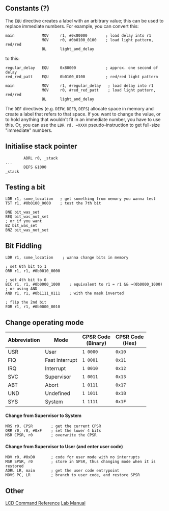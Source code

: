 ## Constants (?)
The `EQU` directive creates a label with an arbitrary value; this can be used to replace immediate numbers. For example, you can convert this:
```
main            MOV     r1, #0x80000        ; load delay into r1
                MOV     r0, #0b0100_0100    ; load light pattern, red/red
                BL      light_and_delay
```
to this:
```
regular_delay   EQU     0x80000             ; approx. one second of delay
red_red_patt    EQU     0b0100_0100         ; red/red light pattern

main            MOV     r1, #regular_delay   ; load delay into r1
                MOV     r0, #red_red_patt    ; load light pattern, red/red
                BL      light_and_delay
```
The `DEF` directives (e.g. `DEFW`, `DEFB`, `DEFS`) allocate space in memory and create a label that refers to that space. If you want to change the value, or to hold anything that wouldn't fit in an immediate number, you have to use this.
Or, you can use the `LDR rd, =XXXX` pseudo-instruction to get full-size "immediate" numbers.

## Initialise stack pointer
```
		ADRL r0, _stack
...
		DEFS &1000
_stack
```

## Testing a bit
```arm
LDR r1, some_location   ; get something from memory you wanna test
TST r1, #0b0100_0000    ; test the 7th bit

BNE bit_was_set
BEQ bit_was_not_set
; or if you want
BZ bit_was_set
BNZ bit_was_not_set
```

## Bit Fiddling
```arm
LDR r1, some_location    ; wanna change bits in memory

; set 6th bit to 1
ORR r1, r1, #0b0010_0000

; set 4th bit to 0
BIC r1, r1, #0b0000_1000    ; equivalent to r1 = r1 && ¬(0b0000_1000)
; or using AND
AND r1, r1, #0b1111_0111    ; with the mask inverted

; flip the 2nd bit
EOR r1, r1, #0b0000_0010
```

## Change operating mode

| Abbreviation | Mode           | CPSR Code <br> (Binary) | CPSR Code <br> (Hex) |
| ------------ | -------------- | ----------------------- | -------------------- |
| USR          | User           | `1 0000`                | `0x10`               |
| FIQ          | Fast Interrupt | `1 0001`                | `0x11`               |
| IRQ          | Interrupt      | `1 0010`                | `0x12`               |
| SVC          | Supervisor     | `1 0011`                | `0x13`               |
| ABT          | Abort          | `1 0111`                | `0x17`               |
| UND          | Undefined      | `1 1011`                | `0x1B`               |
| SYS          | System         | `1 1111`                | `0x1F`               |

#### Change from Supervisor to System
```arm
MRS r0, CPSR        ; get the current CPSR
ORR r0, r0, #0xF    ; set the lower 4 bits
MSR CPSR, r0        ; overwrite the CPSR
```

#### Change from Supervisor to User (and enter user code)
```
MOV r0, #0xD0       ; code for user mode with no interrupts
MSR SPSR, r0        ; store in SPSR, thus changing mode when it is restored
ADRL LR, main       ; get the user code entrypoint
MOVS PC, LR         ; branch to user code, and restore SPSR
```


## Other
[LCD Command Reference](https://mil.ufl.edu/3744/docs/lcdmanual/commands.html#Cds)
[Lab Manual](lab_manual.pdf)
